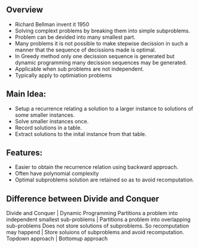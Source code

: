 ﻿## Overview

* Richard Bellman invent it 1950
* Solving complext problems by breaking them into simple subproblems.
* Problem can be devided into many smallest part.
* Many problems it is not possible to make stepwise decission in such a manner that the
sequence of decissions made is optimal.
* In Greedy method only one decission sequence is generated but dynamic programming
many decission sequences may be generated.
* Applicable when sub problems are not independent.
* Typically apply to optimiation problems

## Main Idea:
* Setup a recurrence relating a solution to a larger instance to solutions of some smaller instances.
* Solve smaller instances once.
* Record solutions in a table.
* Extract solutions to the inital instance from that table.

## Features:
* Easier to obtain the recurrence relation using backward approach.
* Often have polynomial complexity
* Optimal subproblems solution are retained so as to avoid recomputation.

## Difference between Divide and Conquer
Divide and Conquer | Dynamic Programming
Partitions a problem into independent smallest sub-problems | Partitions a problem into overlapping sub-problems
Does not store solutions of subproblems. So recomputation may happend | Store soluions of subproblems and avoid recomputation.
Topdown approach | Bottomup approach
